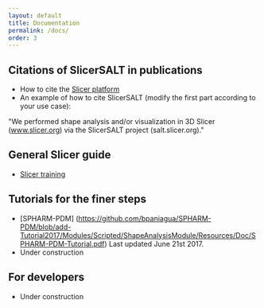 ```yaml
---
layout: default
title: Documentation
permalink: /docs/
order: 3
---
```


Citations of SlicerSALT in publications
---------------------
* How to cite the [Slicer platform](http://wiki.slicer.org/slicerWiki/index.php/CitingSlicer)
* An example of how to cite SlicerSALT (modify the first part according to your use case):

"We performed shape analysis and/or visualization in 3D Slicer (www.slicer.org) via the SlicerSALT project (salt.slicer.org)."

General Slicer guide
---------------------
* [Slicer training](http://www.slicer.org/slicerWiki/index.php/Documentation/Nightly/Training)

Tutorials for the finer steps
---------------------
* [SPHARM-PDM] (https://github.com/bpaniagua/SPHARM-PDM/blob/add-Tutorial2017/Modules/Scripted/ShapeAnalysisModule/Resources/Doc/SPHARM-PDM-Tutorial.pdf) Last updated June 21st 2017.
* Under construction

For developers
---------------------
* Under construction

